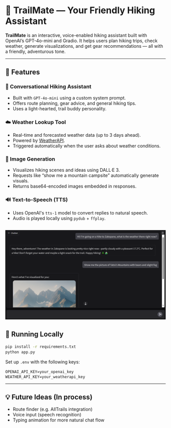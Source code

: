 # 🥾 TrailMate — Your Friendly Hiking Assistant

**TrailMate** is an interactive, voice-enabled hiking assistant built with OpenAI’s GPT-4o-mini and Gradio. It helps users plan hiking trips, check weather, generate visualizations, and get gear recommendations — all with a friendly, adventurous tone.

---

## 🌟 Features

### 🧭 Conversational Hiking Assistant

* Built with `GPT-4o-mini` using a custom system prompt.
* Offers route planning, gear advice, and general hiking tips.
* Uses a light-hearted, trail buddy personality.

### ☁️ Weather Lookup Tool

* Real-time and forecasted weather data (up to 3 days ahead).
* Powered by [WeatherAPI](https://www.weatherapi.com/).
* Triggered automatically when the user asks about weather conditions.

### 🎨 Image Generation

* Visualizes hiking scenes and ideas using DALL·E 3.
* Requests like “show me a mountain campsite” automatically generate visuals.
* Returns base64-encoded images embedded in responses.

### 🔊 Text-to-Speech (TTS)

* Uses OpenAI's `tts-1` model to convert replies to natural speech.
* Audio is played locally using `pydub` + `ffplay`.

![img.png](img.png)
---

## 🚀 Running Locally

```bash
pip install -r requirements.txt
python app.py
```

Set up `.env` with the following keys:

```
OPENAI_API_KEY=your_openai_key
WEATHER_API_KEY=your_weatherapi_key
```

---

## 💡 Future Ideas (In process)

* Route finder (e.g. AllTrails integration)
* Voice input (speech recognition)
* Typing animation for more natural chat flow
